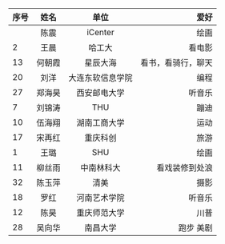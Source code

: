 |序号    | 姓名        |  单位    |  爱好       |
| :---        |   :----:    |   :----:    |          ---: |
|          | 陈震     |  iCenter    |     绘画     |
|     2     |  王晨    |  哈工大    |    看电影      |
|     13    |  何朝霞    |  星辰大海   |    看书，看骑行，聊天      |
|     20     |  刘洋    |  大连东软信息学院    |    编程      |
|     27     |  郑海昊    |  西安邮电大学    |    听音乐      |
|  7        |   刘锦涛   |    THU  |     蹦迪     |
|  10        |   伍海翔   |    湖南工商大学  |     运动    |
|   17       |     宋再红 |    重庆科创  |     旅游    |
|  1  | 王璐    |  SHU  |     绘画     |
|     11     |  柳丝雨    |  中南林科大    |    看戏装修到处浪      |
|    32   |  陈玉萍   |  清美   |    摄影      |
|  18 | 罗红   |  河南艺术学院  |  听音乐   |
|  12   | 陈昊   |  重庆师范大学    |     川普     |
|  28  | 吴向华    |  南昌大学  |    跑步 美剧     |
